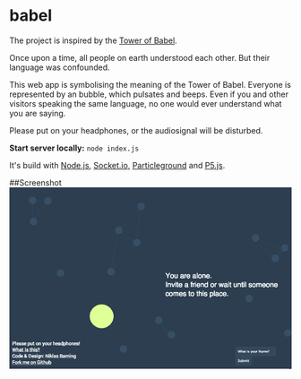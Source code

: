 babel
=====

The project is inspired by the <a href="http://en.wikipedia.org/wiki/Tower_of_Babel">Tower of Babel</a>.

Once upon a time, all people on earth understood each other. But their language was confounded.

This web app is symbolising the meaning of the Tower of Babel. Everyone is represented by an bubble, which pulsates and beeps. Even if you and other visitors speaking the same language, no one would ever understand what you are saying.

Please put on your headphones, or the audiosignal will be disturbed.

**Start server locally:** `node index.js`

It's build with [Node.js](http://nodejs.org/), [Socket.io](http://socket.io/), [Particleground](http://jnicol.github.io/particleground/) and [P5.js](http://p5js.org/).

##Screenshot
![image](./img/screenshot.png)
